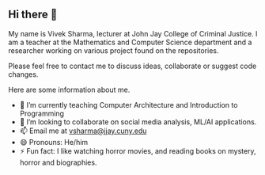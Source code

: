 ## Hi there 👋 
My name is Vivek Sharma, lecturer at John Jay College of Criminal Justice. 
I am a teacher at the Mathematics and Computer Science department and a researcher working on various project found on the repositories.

Please feel free to contact me to discuss ideas, collaborate or suggest code changes.

Here are some information about me.

- 🌱 I’m currently teaching Computer Architecture and Introduction to Programming
- 👯 I’m looking to collaborate on social media analysis, ML/AI applications.
- 📫 Email me at vsharma@jjay.cuny.edu
- 😄 Pronouns: He/him
- ⚡ Fun fact: I like watching horror movies, and reading books on mystery, horror and biographies.

